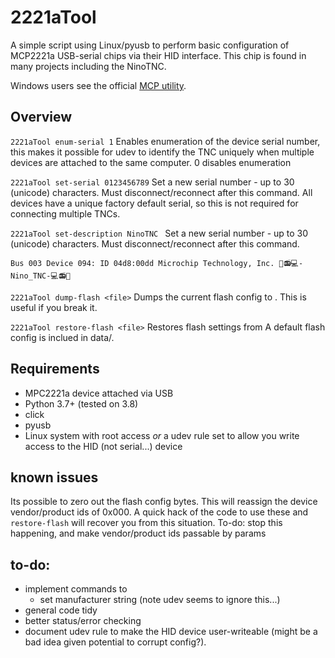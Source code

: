 # 2221aTool

A simple script using Linux/pyusb to perform basic configuration of MCP2221a USB-serial chips via their HID interface.
This chip is found in many projects including the NinoTNC. 

Windows users see the official [MCP utility](https://www.microchip.com/en-us/product/mcp2221a).

## Overview

`2221aTool enum-serial 1`
Enables enumeration of the device serial number, this makes it possible for udev to identify the TNC uniquely when multiple devices are attached to the same computer. 0 disables enumeration

`2221aTool set-serial 0123456789`
Set a new serial number - up to 30 (unicode) characters. Must disconnect/reconnect after this command.
All devices have a unique factory default serial, so this is not required for connecting multiple TNCs.

`2221aTool set-description NinoTNC `
Set a new serial number - up to 30 (unicode) characters. Must disconnect/reconnect after this command.

    Bus 003 Device 094: ID 04d8:00dd Microchip Technology, Inc. 📶📻💻-Nino_TNC-💻📻📶

`2221aTool dump-flash <file>`
Dumps the current flash config to <file>. This is useful if you break it.

`2221aTool restore-flash <file>`
Restores flash settings from <file>
A default flash config is inclued in data/.

## Requirements

* MPC2221a device attached via USB
* Python 3.7+ (tested on 3.8)
* click
* pyusb
* Linux system with root access *or* a udev rule set to allow you write access to the HID (not serial...) device


## known issues
Its possible to zero out the flash config bytes. This will reassign the device vendor/product ids of 0x000. 
A quick hack of the code to use these and `restore-flash` will recover you from this situation.
To-do: stop this happening, and make vendor/product ids passable by params


## to-do:
* implement commands to
  * set manufacturer string (note udev seems to ignore this...)
* general code tidy
* better status/error checking
* document udev rule to make the HID device user-writeable (might be a bad idea given potential to corrupt config?).
